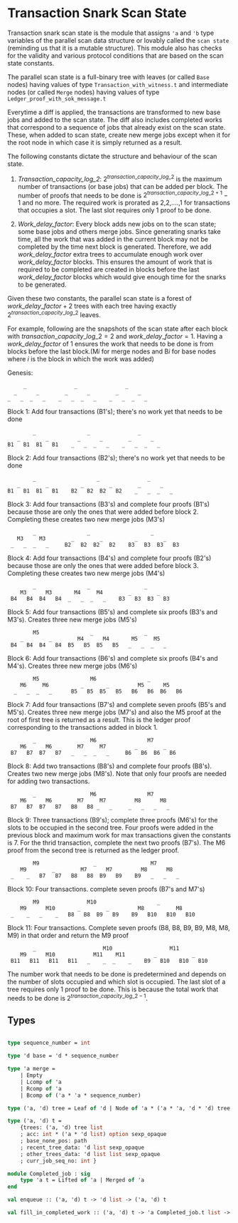 # Transaction Snark Scan State

Transaction snark scan state is the module that assigns `'a` and `'b` type variables of the parallel scan data structure or lovably called the `scan state` (reminding us that it is a mutable structure).
This module also has checks for the validity and various protocol conditions that are based on the scan state constants.

The parallel scan state is a full-binary tree with leaves (or called `Base` nodes) having values of type `Transaction_with_witness.t` and intermediate nodes (or called `Merge` nodes) having values of type `Ledger_proof_with_sok_message.t`

Everytime a diff is applied, the transactions are transformed to new base jobs and added to the scan state. The diff also includes completed works that correspond to a sequence of jobs that already exist on the scan state. These, when added to scan state, create new merge jobs except when it for the root node in which case it is simply returned as a result.

The following constants dictate the structure and behaviour of the scan state.

1. *Transaction_capacity_log_2*: $2^{transaction\_capacity\_log\_2}$ is the maximum number of transactions (or base jobs) that can be added per block. The number of proofs that needs to be done is $2^{transaction\_capacity\_log\_2 + 1} - 1$ and no more. The required work is prorated as 2,2,....,1 for transactions that occupies a slot. The last slot requires only 1 proof to be done.

2. *Work_delay_factor*: Every block adds new jobs on to the scan state; some base jobs and others merge jobs. Since generating snarks take time, all the work that was added in the current block may not be completed by the time next block is generated. Therefore, we add *work_delay_factor* extra trees to accumulate enough work over *work_delay_factor* blocks. This ensures the amount of work that is required to be completed are created in blocks before the last *work_delay_factor* blocks which would give enough time for the snarks to be generated.

Given these two constants, the parallel scan state is a forest of $work\_delay\_factor+2$ trees with each tree having exactly $2^{transaction\_capacity\_log\_2}$ leaves.

For example, following are the snapshots of the scan state after each block with $transaction\_capacity\_log\_2=2$ and $work\_delay\_factor=1$. Having a *work_delay_factor* of 1 ensures the work that needs to be done is from blocks before the last block.(M*i* for merge nodes and B*i* for base nodes where *i* is the block in which the work was added)

Genesis:

         _               _               _
      _      _        _      _        _      _
    _   _  _   _    _   _  _   _    _   _  _   _

Block 1: Add four transactions (B1's); there's no work yet that needs to be done

            _                _               _
       _        _         _      _        _      _
    B1   B1  B1   B1    _   _  _   _    _   _  _   _

Block 2: Add four transactions (B2's); there's no work yet that needs to be done

            _                   _               _
       _        _          _        _        _      _
    B1   B1  B1   B1    B2   B2  B2   B2    _   _  _   _

Block 3: Add four transactions (B3's) and complete four proofs (B1's) because those are only the ones that were added before block 2. Completing these creates two new merge jobs (M3's)

            _                _                   _
       M3     M3        _        _          _        _
     _   _  _   _     B2   B2  B2   B2    B3   B3  B3   B3

Block 4: Add four transactions (B4's) and complete four proofs (B2's) because those are only the ones that were added before block 3. Completing these creates two new merge jobs (M4's)

            _                _                 _
        M3      M3       M4     M4        _        _
     B4   B4  B4   B4  _   _  _   _    B3   B3  B3   B3

Block 5: Add four transactions (B5's) and complete six proofs (B3's and M3's). Creates three new merge jobs (M5's)

            M5                _                _
        _        _        M4      M4       M5     M5
     B4   B4  B4   B4  B5   B5  B5   B5   _   _  _   _

Block 6: Add four transactions (B6's) and complete six proofs (B4's and M4's). Creates three new merge jobs (M6's)

            M5                M6                _
        M6     M6          _       _         M5      M5
      _   _  _   _      B5   B5  B5   B5   B6   B6  B6   B6

Block 7: Add four transactions (B7's) and complete seven proofs (B5's and M5's). Creates three new merge jobs (M7's) and also the M5 proof at the root of first tree is returned as a result. This is the ledger proof corresponding to the transactions added in block 1.

            _                 M6                M7
        M6      M6        M7     M7         _        _
     B7   B7  B7   B7   _   _  _   _     B6   B6  B6   B6

Block 8: Add two transactions (B8's) and complete four proofs (B8's). Creates two new merge jobs (M8's). Note that only four proofs are needed for adding two transactions.

            _                 M6                M7
        M6      M6        M7     M7         M8      M8
     B7   B7  B7   B7   B8   B8 _   _     _   _   _   _

Block 9: Three transactions (B9's); complete three proofs (M6's) for the slots to be occupied in the second tree. Four proofs were added in the previous block and maximum work for max transactions given the constants is 7. For the thrid transaction, complete the next two proofs (B7's). The M6 proof from the second tree is returned as the ledger proof.

            M9                 _                 M7
        M9        _        M7      M7         M8      M8
     _    _   B7   B7   B8   B8  B9   B9    B9   _   _   _

Block 10: Four transactions. complete seven proofs (B7's and M7's)

            M9               M10                   _
        M9      M10       _        _         M8          M8
     _    _   _    _   B8   B8  B9   B9    B9   B10   B10   B10

Block 11: Four transactions. Complete seven proofs (B8, B8, B9, B9, M8, M8, M9) in that order and return the M9 proof

            _                     M10                  M11
        M9      M10            M11    M11         _           _
     B11   B11   B11   B11   _    _  _    _    B9   B10   B10   B10

 The number work that needs to be done is predetermined and depends on the number of slots occupied and which slot is occupied. The last slot of a tree requires only 1 proof to be done. This is because the total work that needs to be done is $2^{transaction\_capacity\_log\_2 - 1}$.

## Types

```ocaml

type sequence_number = int

type 'd base = 'd * sequence_number

type 'a merge =
    | Empty
    | Lcomp of 'a
    | Rcomp of 'a
    | Bcomp of ('a * 'a * sequence_number)

type ('a, 'd) tree = Leaf of 'd | Node of 'a * ('a * 'a, 'd * 'd) tree

type ('a, 'd) t =
    {trees: ('a, 'd) tree list
    ; acc: int * ('a * 'd list) option sexp_opaque
    ; base_none_pos: path
    ; recent_tree_data: 'd list sexp_opaque
    ; other_trees_data: 'd list list sexp_opaque
    ; curr_job_seq_no: int }

module Completed_job : sig
    type 'a t = Lifted of 'a | Merged of 'a
end

val enqueue :: ('a, 'd) t -> 'd list -> ('a, 'd) t

val fill_in_completed_work :: ('a, 'd) t -> 'a Completed_job.t list ->  ('a, 'd) t

```
